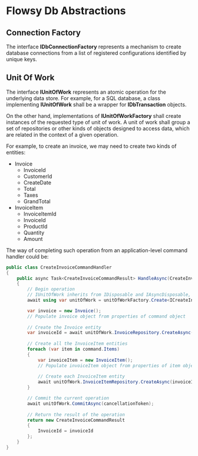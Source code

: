 # Flowsy Db Abstractions


## Connection Factory
The interface **IDbConnectionFactory** represents a mechanism to create database
connections from a list of registered configurations identified by unique keys.


## Unit Of Work

The interface **IUnitOfWork** represents an atomic operation for the underlying data store.
For example, for a SQL database, a class implementing **IUnitOfWork** shall be a wrapper for **IDbTransaction** objects.

On the other hand, implementations of **IUnitOfWorkFactory** shall create instances of the requested type of unit of work.
A unit of work shall group a set of repositories or other kinds of objects designed to access data, which are related in
the context of a given operation.

For example, to create an invoice, we may need to create two kinds of entities:
* Invoice
    * InvoiceId
    * CustomerId
    * CreateDate
    * Total
    * Taxes
    * GrandTotal
* InvoiceItem
    * InvoiceItemId
    * InvoiceId
    * ProductId
    * Quantity
    * Amount

The way of completing such operation from an application-level command handler could be:
```csharp
public class CreateInvoiceCommandHandler
{
    public async Task<CreateInvoiceCommandResult> HandleAsync(CreateInvoiceCommand command, CancellationToken cancellationToken)
    {
        // Begin operation
        // IUnitOfWork inherits from IDisposable and IAsyncDisposable, if any exception is thrown, the current operation shall be rolled back
        await using var unitOfWork = unitOfWorkFactory.Create<ICreateInvoiceUnitOfWork>();

        var invoice = new Invoice();
        // Populate invoice object from properties of command object 
        
        // Create the Invoice entity
        var invoiceId = await unitOfWork.InvoiceRepository.CreateAsync(invoice, cancellationToken);
        
        // Create all the InvoiceItem entities
        foreach (var item in command.Items)
        {
            var invoiceItem = new InvoiceItem();
            // Populate invoiceItem object from properties of item object
            
            // Create each InvoiceItem entity
            await unitOfWork.InvoiceItemRepository.CreateAsync(invoiceItem, cancellationToken); 
        }

        // Commit the current operation        
        await unitOfWork.CommitAsync(cancellationToken);
        
        // Return the result of the operation
        return new CreateInvoiceCommandResult
        {
            InvoiceId = invoiceId
        };
    }
}
```